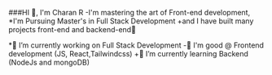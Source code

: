   ###HI 👋, I'm Charan R
    -I'm mastering the art of Front-end development,
    *I'm Pursuing Master's in Full Stack Development
    +and I have built many projects front-end and backend-end🚀

*🔭 I’m currently working on Full Stack Development
-🧿 I'm good @ Frontend development (JS, React,Tailwindcss)
+🌱 I’m currently learning Backend (NodeJs and mongoDB)
<!--
**Charan-bavaji/Charan-bavaji** is a ✨ _special_ ✨ repository because its `README.md` (this file) appears on your GitHub profile.

Here are some ideas to get you started:

- 🔭 I’m currently working on ...
- 🌱 I’m currently learning ...
- 👯 I’m looking to collaborate on ...
- 🤔 I’m looking for help with ...
- 💬 Ask me about ...
- 📫 How to reach me: ...
- 😄 Pronouns: ...
- ⚡ Fun fact: ...
-->
